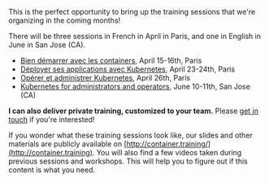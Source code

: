 This is the perfect opportunity to bring up the training
sessions that we're organizing in the coming months!

There will be three sessions in French in April in Paris,
and one in English in June in San Jose (CA).

- [Bien démarrer avec les containers](https://enix.io/fr/services/formation/bien-demarrer-avec-les-conteneurs/), April 15-16th, Paris
- [Déployer ses applications avec Kubernetes](https://enix.io/fr/services/formation/deployer-ses-applications-avec-kubernetes/), April 23-24th, Paris
- [Opérer et administrer Kubernetes](https://enix.io/fr/services/formation/operer-et-administrer-kubernetes/), April 26th, Paris
- [Kubernetes for administrators and operators](https://conferences.oreilly.com/velocity/vl-ca/public/schedule/detail/75313), June 10-11th, San Jose (CA)

**I can also deliver private training, customized to your team.**
Please [get in touch](mailto:jerome.petazzoni@gmail.com) if
you're interested!

If you wonder what these training sessions look like, our
slides and other materials are publicly available on
[http://container.training/](http://container.training).
You will also find a few videos taken during previous
sessions and workshops. This will help you to figure out
if this content is what you need.